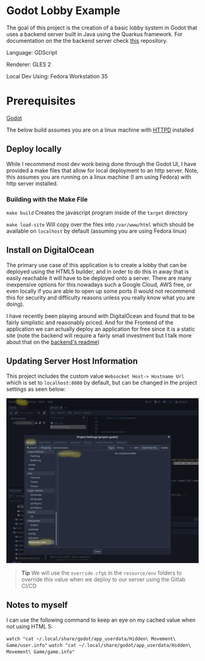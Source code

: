 # Godot Lobby Example

The goal of this project is the creation of a basic lobby system in Godot that uses a backend server built in Java using the Quarkus framework. For documentation on the the backend server check [this](https://github.com/Jaland/godot-lobby-backend) repository.

Language: GDScript

Renderer: GLES 2

Local Dev Using: Fedora Workstation 35

# Prerequisites

[Godot](https://docs.godotengine.org/en/stable/)

The below build assumes you are on a linux machine with [HTTPD](https://httpd.apache.org/docs/2.4/install.html) installed

## Deploy locally

While I recommend most dev work being done through the Godot UI, I have provided a make files that allow for local deployment to an http server. Note, this assumes you are running on a linux machine (I am using Fedora) with http server installed.

### Building with the Make File

`make build` Creates the javascript program inside of the `target` directory

`make load-site` Will copy over the files into `/var/www/html` which should be available on `localhost` by default (assuming you are using Fedora linux)

## Install on DigitalOcean

The primary use case of this application is to create a lobby that can be deployed using the HTML5 builder, and in order to do this in away that is easily reachable it will have to be deployed onto a server. There are many inexpensive options for this nowadays such a Google Cloud, AWS free, or even locally if you are able to open up some ports (I would not recommend this for security and difficulty reasons unless you really know what you are doing).

I have recently been playing around with DigitalOcean and found that to be fairly simplistic and reasonably priced. And for the Frontend of the application we can actually deploy an application for free since it is a static site (note the backend will require a fairly small investment but I talk more about that on the [backend's readme](https://github.com/Jaland/godot-lobby-backend/blob/main/README.md))

## Updating Server Host Information

This project includes the custom value `Websocket Host-> Hostname Url` which is set to `localhost:8080` by default, but can be changed in the project settings as seen below:

![Update Websocket Host](resources/assets/hostname-option.png)

> **Tip** We will use the `override.cfg`s in the `resource/env` folders to override this value when we deploy to our server using the Gitlab CI/CD

## Notes to myself

I can use the following command to keep an eye on my cached value when not using HTML 5:

`watch "cat ~/.local/share/godot/app_userdata/Hidden\ Movement\ Game/user.info"`
`watch "cat ~/.local/share/godot/app_userdata/Hidden\ Movement\ Game/game.info"`
